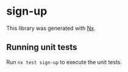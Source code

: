 # sign-up

This library was generated with [Nx](https://nx.dev).

## Running unit tests

Run `nx test sign-up` to execute the unit tests.

